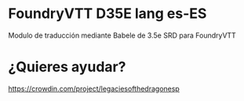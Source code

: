 # FoundryVTT D35E lang es-ES

Modulo de traducción mediante Babele de 3.5e SRD para FoundryVTT

# ¿Quieres ayudar?
https://crowdin.com/project/legaciesofthedragonesp
